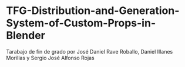 # TFG-Distribution-and-Generation-System-of-Custom-Props-in-Blender
Tarabajo de fin de grado por José Daniel Rave Roballo, Daniel Illanes Morillas y Sergio José Alfonso Rojas
